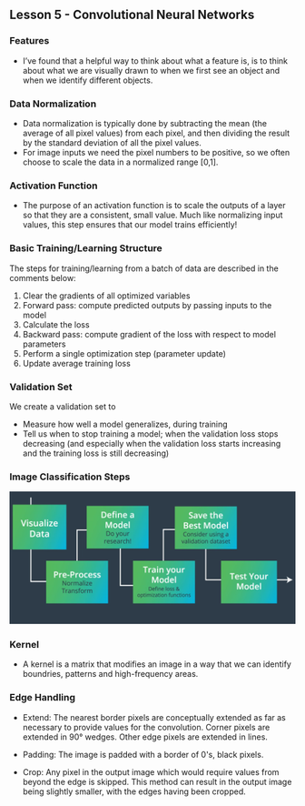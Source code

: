 ## Lesson 5 - Convolutional Neural Networks  

### Features
- I’ve found that a helpful way to think about what a feature is, is to think about what we are visually drawn to when we first see an object and when we identify different objects.  

### Data Normalization 
- Data normalization is typically done by subtracting the mean (the average of all pixel values) from each pixel, and then dividing the result by the standard deviation of all the pixel values.  
- For image inputs we need the pixel numbers to be positive, so we often choose to scale the data in a normalized range [0,1].  

### Activation Function 
- The purpose of an activation function is to scale the outputs of a layer so that they are a consistent, small value. Much like normalizing input values, this step ensures that our model trains efficiently! 

### Basic Training/Learning Structure 
The steps for training/learning from a batch of data are described in the comments below:

1. Clear the gradients of all optimized variables
2. Forward pass: compute predicted outputs by passing inputs to the model
3. Calculate the loss
4. Backward pass: compute gradient of the loss with respect to model parameters
5. Perform a single optimization step (parameter update)
6. Update average training loss

### Validation Set

We create a validation set to

- Measure how well a model generalizes, during training
- Tell us when to stop training a model; when the validation loss stops decreasing (and especially when the validation loss starts increasing and the training loss is still decreasing)

### Image Classification Steps 
![](./img/L5_Image_Classification_Steps.png) 

### Kernel
- A kernel is a matrix that modifies an image in a way that we can identify boundries, patterns and high-frequency areas. 

### Edge Handling

- Extend: The nearest border pixels are conceptually extended as far as necessary to provide values for the convolution. Corner pixels are extended in 90° wedges. Other edge pixels are extended in lines.

- Padding: The image is padded with a border of 0's, black pixels.

- Crop: Any pixel in the output image which would require values from beyond the edge is skipped. This method can result in the output image being slightly smaller, with the edges having been cropped.





